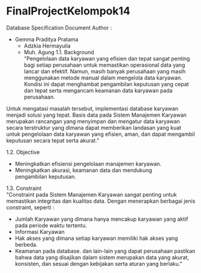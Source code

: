 # FinalProjectKelompok14
Database Specification Document	
Author :	
  - Gemma Praditya Pratama
	- Adzkia Hermayulia
	- Muh. Agung
1.1. Background					
"Pengelolaan data karyawan yang efisien dan tepat sangat penting bagi setiap perusahaan untuk memastikan operasional data yang lancar dan efektif. Namun, masih banyak perusahaan yang masih menggunakan metode manual dalam mengelola data karyawan. Kondisi ini dapat menghambat pengambilan keputusan yang cepat dan tepat serta mengancam keamanan data karyawan pada perusahaan.

Untuk mengatasi masalah tersebut, implementasi database karyawan menjadi solusi yang tepat. Basis data pada Sistem Manajemen Karyawan merupakan rancangan yang menyimpan dan mengatur data karyawan secara terstruktur yang dimana dapat memberikan landasan yang kuat untuk pengelolaan data karyawan yang efisien, aman, dan dapat mengambil keputusan secara tepat serta akurat."					

1.2. Objective			
- Meningkatkan efisiensi pengelolaan manajemen karyawan.			
- Meningkatkan akurasi, keamanan data dan mendukung pengambilan keputusan.			
			
			
1.3. Constraint			
"Constraint pada Sistem Manajemen Karyawan sangat penting untuk memastikan integritas dan kualitas data. Dengan menerapkan berbagai jenis constraint, seperti : 
- Jumlah Karyawan yang dimana hanya mencakup karyawan yang aktif pada periode waktu tertentu.
- Informasi Karyawan 
- Hak akses yang dimana setiap karyawan memiliki hak akses yang berbeda.
- Keamanan pada database. dan lain-lain yang dapat perusahaan pastikan bahwa data yang disajikan dalam sistem merupakan data yang akurat, konsisten, dan sesuai dengan kebijakan serta aturan yang berlaku."			
